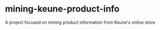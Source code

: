 # mining-keune-product-info
A project focused on mining product information from Keune's online store
